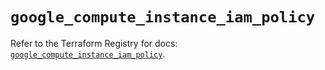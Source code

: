 # `google_compute_instance_iam_policy`

Refer to the Terraform Registry for docs: [`google_compute_instance_iam_policy`](https://registry.terraform.io/providers/hashicorp/google/6.27.0/docs/resources/compute_instance_iam_policy).
